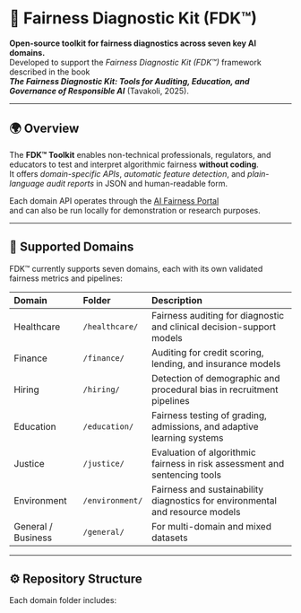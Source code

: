 # 🧭 Fairness Diagnostic  Kit (FDK™)

**Open-source toolkit for fairness diagnostics across seven key AI domains.**  
Developed to support the *Fairness Diagnostic Kit (FDK™)* framework described in the book  
**_The Fairness Diagnostic Kit: Tools for Auditing, Education, and Governance of Responsible AI_** (Tavakoli, 2025).

---

## 🌍 Overview

The **FDK™ Toolkit** enables non-technical professionals, regulators, and educators to test and interpret algorithmic fairness **without coding**.  
It offers *domain-specific APIs*, *automatic feature detection*, and *plain-language audit reports* in JSON and human-readable form.

Each domain API operates through the [AI Fairness Portal](https://www.ai-fairness.com)  
and can also be run locally for demonstration or research purposes.

---

## 🧩 Supported Domains

FDK™ currently supports seven domains, each with its own validated fairness metrics and pipelines:

| Domain | Folder | Description |
|:--|:--|:--|
| Healthcare | `/healthcare/` | Fairness auditing for diagnostic and clinical decision-support models |
| Finance | `/finance/` | Auditing for credit scoring, lending, and insurance models |
| Hiring | `/hiring/` | Detection of demographic and procedural bias in recruitment pipelines |
| Education | `/education/` | Fairness testing of grading, admissions, and adaptive learning systems |
| Justice | `/justice/` | Evaluation of algorithmic fairness in risk assessment and sentencing tools |
| Environment | `/environment/` | Fairness and sustainability diagnostics for environmental and resource models |
| General / Business | `/general/` | For multi-domain and mixed datasets |

---

## ⚙️ Repository Structure

Each domain folder includes:

